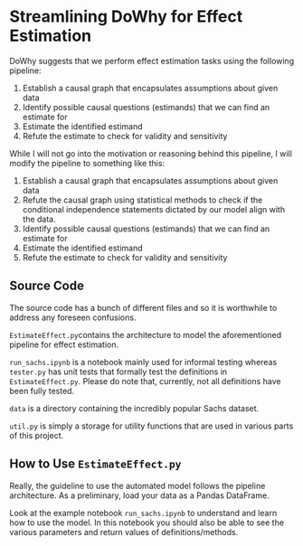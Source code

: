 # Streamlining DoWhy for Effect Estimation

DoWhy suggests that we perform effect estimation tasks using the following pipeline:

1. Establish a causal graph that encapsulates assumptions about given data
2. Identify possible causal questions (estimands) that we can find an estimate for
3. Estimate the identified estimand
4. Refute the estimate to check for validity and sensitivity

While I will not go into the motivation or reasoning behind this pipeline, I will modify the pipeline to something like this:

1. Establish a causal graph that encapsulates assumptions about given data
2. Refute the causal graph using statistical methods to check if the conditional independence statements dictated by our model align with the data.
3. Identify possible causal questions (estimands) that we can find an estimate for
4. Estimate the identified estimand
5. Refute the estimate to check for validity and sensitivity


## Source Code

The source code has a bunch of different files and so it is worthwhile to address any foreseen confusions. 

`EstimateEffect.py`contains the architecture to model the aforementioned pipeline for effect estimation.

`run_sachs.ipynb` is a notebook mainly used for informal testing whereas `tester.py` has unit tests that formally test the definitions in `EstimateEffect.py`. Please do note that, currently, not all definitions have been fully tested.

`data` is a directory containing the incredibly popular Sachs dataset.

`util.py` is simply a storage for utility functions that are used in various parts of this project.

## How to Use `EstimateEffect.py`

Really, the guideline to use the automated model follows the pipeline architecture. As a preliminary, load your data as a Pandas DataFrame.

Look at the example notebook `run_sachs.ipynb` to understand and learn how to use the model. In this notebook you should also be able to see the various parameters and return values of definitions/methods.
